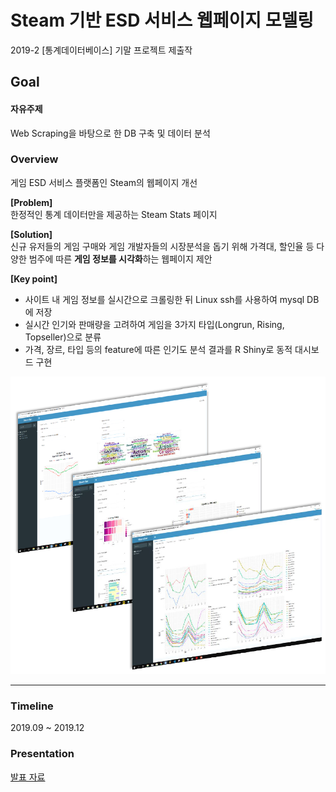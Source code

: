 # Steam 기반 ESD 서비스 웹페이지 모델링
2019-2 [통계데이터베이스] 기말 프로젝트 제출작

## Goal 
#### **자유주제** <br>
Web Scraping을 바탕으로 한 DB 구축 및 데이터 분석

### Overview
게임 ESD 서비스 플랫폼인 Steam의 웹페이지 개선 <br>

**[Problem]** <br>
한정적인 통계 데이터만을 제공하는 Steam Stats 페이지

**[Solution]** <br>
신규 유저들의 게임 구매와 게임 개발자들의 시장분석을 돕기 위해 가격대, 할인율 등 다양한 범주에 따른 **게임 정보를 시각화**하는 웹페이지 제안

**[Key point]**
- 사이트 내 게임 정보를 실시간으로 크롤링한 뒤 Linux ssh를 사용하여 mysql DB에 저장
- 실시간 인기와 판매량을 고려하여 게임을 3가지 타입(Longrun, Rising, Topseller)으로 분류
- 가격, 장르, 타입 등의 feature에 따른 인기도 분석 결과를 R Shiny로 동적 대시보드 구현


![](image/img2.PNG)

- - -

### Timeline
2019.09 ~ 2019.12

### Presentation
[발표 자료](통계데이터베이스_최종발표.pdf)
